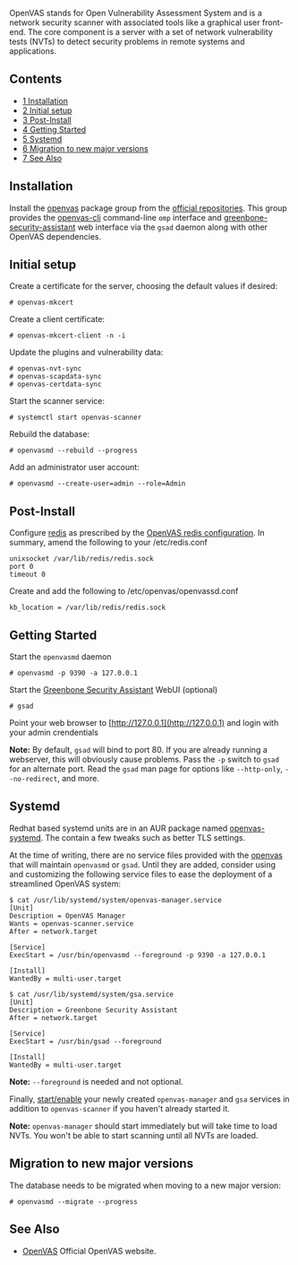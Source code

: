 OpenVAS stands for Open Vulnerability Assessment System and is a network security scanner with associated tools like a graphical user front-end. The core component is a server with a set of network vulnerability tests (NVTs) to detect security problems in remote systems and applications.

## Contents

*   [1 Installation](#Installation)
*   [2 Initial setup](#Initial_setup)
*   [3 Post-Install](#Post-Install)
*   [4 Getting Started](#Getting_Started)
*   [5 Systemd](#Systemd)
*   [6 Migration to new major versions](#Migration_to_new_major_versions)
*   [7 See Also](#See_Also)

## Installation

Install the [openvas](https://www.archlinux.org/groups/x86_64/openvas/) package group from the [official repositories](/index.php/Official_repositories "Official repositories"). This group provides the [openvas-cli](https://www.archlinux.org/packages/?name=openvas-cli) command-line `omp` interface and [greenbone-security-assistant](https://www.archlinux.org/packages/?name=greenbone-security-assistant) web interface via the `gsad` daemon along with other OpenVAS dependencies.

## Initial setup

Create a certificate for the server, choosing the default values if desired:

```
# openvas-mkcert

```

Create a client certificate:

```
# openvas-mkcert-client -n -i

```

Update the plugins and vulnerability data:

```
# openvas-nvt-sync
# openvas-scapdata-sync
# openvas-certdata-sync

```

Start the scanner service:

```
# systemctl start openvas-scanner

```

Rebuild the database:

```
# openvasmd --rebuild --progress

```

Add an administrator user account:

```
# openvasmd --create-user=admin --role=Admin

```

## Post-Install

Configure [redis](https://www.archlinux.org/packages/?name=redis) as prescribed by the [OpenVAS redis configuration](https://svn.wald.intevation.org/svn/openvas/tags/openvas-scanner-release-5.0.3/doc/redis_config.txt). In summary, amend the following to your /etc/redis.conf

```
unixsocket /var/lib/redis/redis.sock
port 0
timeout 0

```

Create and add the following to /etc/openvas/openvassd.conf

```
kb_location = /var/lib/redis/redis.sock

```

## Getting Started

Start the `openvasmd` daemon

```
# openvasmd -p 9390 -a 127.0.0.1

```

Start the [Greenbone Security Assistant](http://www.greenbone.net/technology/openvas.html) WebUI (optional)

```
# gsad

```

Point your web browser to [http://127.0.0.1](http://127.0.0.1) and login with your admin crendentials

**Note:** By default, `gsad` will bind to port 80\. If you are already running a webserver, this will obviously cause problems. Pass the `-p` switch to `gsad` for an alternate port. Read the `gsad` man page for options like `--http-only`, `--no-redirect`, and more.

## Systemd

Redhat based systemd units are in an AUR package named [openvas-systemd](https://aur.archlinux.org/packages/openvas-systemd/). The contain a few tweaks such as better TLS settings.

At the time of writing, there are no service files provided with the [openvas](https://www.archlinux.org/groups/x86_64/openvas/) that will maintain `openvasmd` or `gsad`. Until they are added, consider using and customizing the following service files to ease the deployment of a streamlined OpenVAS system:

```
$ cat /usr/lib/systemd/system/openvas-manager.service 
[Unit]
Description = OpenVAS Manager
Wants = openvas-scanner.service
After = network.target

[Service]
ExecStart = /usr/bin/openvasmd --foreground -p 9390 -a 127.0.0.1

[Install]
WantedBy = multi-user.target

```

```
$ cat /usr/lib/systemd/system/gsa.service 
[Unit]
Description = Greenbone Security Assistant
After = network.target

[Service]
ExecStart = /usr/bin/gsad --foreground

[Install]
WantedBy = multi-user.target

```

**Note:** `--foreground` is needed and not optional.

Finally, [start/enable](/index.php/Systemd "Systemd") your newly created `openvas-manager` and `gsa` services in addition to `openvas-scanner` if you haven't already started it.

**Note:** `openvas-manager` should start immediately but will take time to load NVTs. You won't be able to start scanning until all NVTs are loaded.

## Migration to new major versions

The database needs to be migrated when moving to a new major version:

```
# openvasmd --migrate --progress

```

## See Also

*   [OpenVAS](http://www.openvas.org/) Official OpenVAS website.